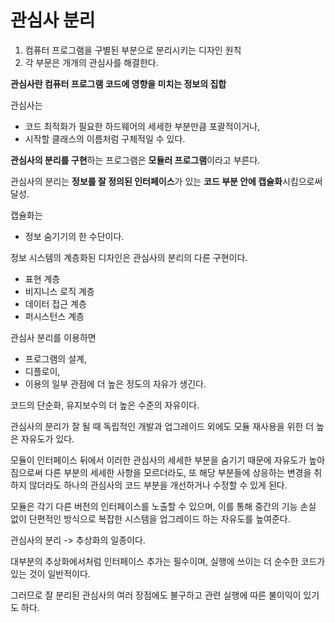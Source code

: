 # 관심사 분리

1. 컴퓨터 프로그램을 구별된 부분으로 분리시키는 디자인 원칙
2. 각 부문은 개개의 관심사를 해결한다.

**관심사란 컴퓨터 프로그램 코드에 영향을 미치는 정보의 집합**

관심사는

* 코드 최적화가 필요한 하드웨어의 세세한 부분만큼 포괄적이거나,
* 시작할 클래스의 이름처럼 구체적일 수 있다.

**관심사의 분리를 구현**하는 프로그램은 **모듈러 프로그램**이라고 부른다.

관심사의 분리는 **정보를 잘 정의된 인터페이스**가 있는 **코드 부분 안에 캡슐화**시킴으로써 달성.

캡슐화는&#x20;

* 정보 숨기기의 한 수단이다.

정보 시스템의 계층화된 디자인은 관심사의 분리의 다른 구현이다.

* 표현 계층
* 비지니스 로직 계층
* 데이터 접근 계층
* 퍼시스턴스 계층

관심사 분리를 이용하면&#x20;

* 프로그램의 설계,&#x20;
* 디플로이,&#x20;
* 이용의 일부 관점에 더 높은 정도의 자유가 생긴다.

코드의 단순화, 유지보수의 더 높은 수준의 자유이다.

관심사의 분리가 잘 될 때 독립적인 개발과 업그레이드 외에도 모듈 재사용을 위한 더 높은 자유도가 있다.



모듈이 인터페이스 뒤에서 이러한 관심사의 세세한 부분을 숨기기 때문에 자유도가 높아짐으로써 다른 부분의 세세한 사항을 모르더라도, 또 해당 부분들에 상응하는 변경을 취하지 않더라도 하나의 관심사의 코드 부분을 개선하거나 수정할 수 있게 된다.



모듈은 각기 다른 버전의 인터페이스를 노출할 수 있으며, 이를 통해 중간의 기능 손실 없이 단편적인 방식으로 복잡한 시스템을 업그레이드 하는 자유도를 높여준다.



관심사의 분리 -> 추상화의 일종이다.

대부분의 추상화에서처럼 인터페이스 추가는 필수이며, 실행에 쓰이는 더 순수한 코드가 있는 것이 일반적이다.



그러므로 잘 분리된 관심사의 여러 장점에도 불구하고 관련 실행에 따른 불이익이 있기도 하다.











